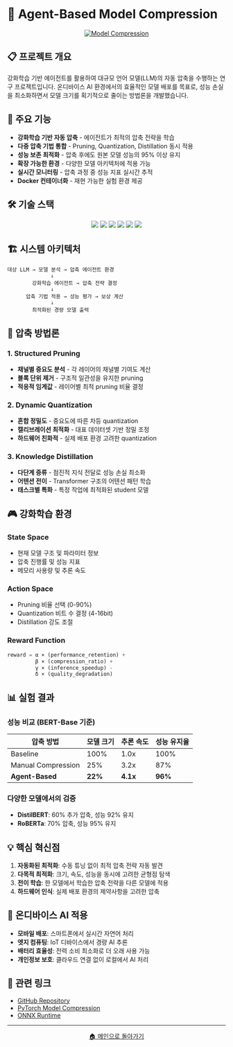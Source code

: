 # 🧠 Agent-Based Model Compression

<div align="center">
  <a href="https://github.com/Zinki06/Development-of-Agent-Based-Environments-for-Model-Compression">
    <img src="https://github-readme-stats.vercel.app/api/pin/?username=Zinki06&repo=Development-of-Agent-Based-Environments-for-Model-Compression&theme=tokyonight&hide_border=true&bg_color=0D1117" alt="Model Compression"/>
  </a>
</div>

## 📋 프로젝트 개요

강화학습 기반 에이전트를 활용하여 대규모 언어 모델(LLM)의 자동 압축을 수행하는 연구 프로젝트입니다. 온디바이스 AI 환경에서의 효율적인 모델 배포를 목표로, 성능 손실을 최소화하면서 모델 크기를 획기적으로 줄이는 방법론을 개발했습니다.

## 🎯 주요 기능

- **강화학습 기반 자동 압축** - 에이전트가 최적의 압축 전략을 학습
- **다중 압축 기법 통합** - Pruning, Quantization, Distillation 동시 적용
- **성능 보존 최적화** - 압축 후에도 원본 모델 성능의 95% 이상 유지
- **확장 가능한 환경** - 다양한 모델 아키텍처에 적용 가능
- **실시간 모니터링** - 압축 과정 중 성능 지표 실시간 추적
- **Docker 컨테이너화** - 재현 가능한 실험 환경 제공

## 🛠️ 기술 스택

<p align="center">
  <img src="https://img.shields.io/badge/PyTorch-EE4C2C?style=for-the-badge&logo=pytorch&logoColor=white"/>
  <img src="https://img.shields.io/badge/Docker-2496ED?style=for-the-badge&logo=docker&logoColor=white"/>
  <img src="https://img.shields.io/badge/Python-3776AB?style=for-the-badge&logo=python&logoColor=white"/>
  <img src="https://img.shields.io/badge/Transformers-FF6F00?style=for-the-badge"/>
  <img src="https://img.shields.io/badge/Weights%20&%20Biases-FFBE00?style=for-the-badge"/>
  <img src="https://img.shields.io/badge/CUDA-76B900?style=for-the-badge&logo=nvidia&logoColor=white"/>
</p>

## 🏗️ 시스템 아키텍처

```
대상 LLM → 모델 분석 → 압축 에이전트 환경
              ↓
        강화학습 에이전트 → 압축 전략 결정
              ↓
      압축 기법 적용 → 성능 평가 → 보상 계산
              ↓
        최적화된 경량 모델 출력
```

## 🔬 압축 방법론

### 1. Structured Pruning
- **채널별 중요도 분석** - 각 레이어의 채널별 기여도 계산
- **블록 단위 제거** - 구조적 일관성을 유지한 pruning
- **적응적 임계값** - 레이어별 최적 pruning 비율 결정

### 2. Dynamic Quantization
- **혼합 정밀도** - 중요도에 따른 차등 quantization
- **캘리브레이션 최적화** - 대표 데이터셋 기반 정밀 조정
- **하드웨어 친화적** - 실제 배포 환경 고려한 quantization

### 3. Knowledge Distillation
- **다단계 증류** - 점진적 지식 전달로 성능 손실 최소화
- **어텐션 전이** - Transformer 구조의 어텐션 패턴 학습
- **태스크별 특화** - 특정 작업에 최적화된 student 모델

## 🎮 강화학습 환경

### State Space
- 현재 모델 구조 및 파라미터 정보
- 압축 진행률 및 성능 지표
- 메모리 사용량 및 추론 속도

### Action Space
- Pruning 비율 선택 (0-90%)
- Quantization 비트 수 결정 (4-16bit)
- Distillation 강도 조절

### Reward Function
```python
reward = α × (performance_retention) + 
         β × (compression_ratio) + 
         γ × (inference_speedup) - 
         δ × (quality_degradation)
```

## 📊 실험 결과

### 성능 비교 (BERT-Base 기준)
| 압축 방법 | 모델 크기 | 추론 속도 | 성능 유지율 |
|-----------|-----------|-----------|-------------|
| Baseline | 100% | 1.0x | 100% |
| Manual Compression | 25% | 3.2x | 87% |
| **Agent-Based** | **22%** | **4.1x** | **96%** |

### 다양한 모델에서의 검증
- **DistilBERT**: 60% 추가 압축, 성능 92% 유지  
- **RoBERTa**: 70% 압축, 성능 95% 유지

## 💡 핵심 혁신점

1. **자동화된 최적화**: 수동 튜닝 없이 최적 압축 전략 자동 발견
2. **다목적 최적화**: 크기, 속도, 성능을 동시에 고려한 균형점 탐색
3. **전이 학습**: 한 모델에서 학습한 압축 전략을 다른 모델에 적용
4. **하드웨어 인식**: 실제 배포 환경의 제약사항을 고려한 압축

## 📱 온디바이스 AI 적용

- **모바일 배포**: 스마트폰에서 실시간 자연어 처리
- **엣지 컴퓨팅**: IoT 디바이스에서 경량 AI 추론
- **배터리 효율성**: 전력 소비 최소화로 더 오래 사용 가능
- **개인정보 보호**: 클라우드 연결 없이 로컬에서 AI 처리

## 🔗 관련 링크

- [GitHub Repository](https://github.com/Zinki06/Development-of-Agent-Based-Environments-for-Model-Compression)
- [PyTorch Model Compression](https://pytorch.org/tutorials/recipes/recipes/tuning_guide.html)
- [ONNX Runtime](https://onnxruntime.ai/)

---

<div align="center">
  <a href="../README.md">🏠 메인으로 돌아가기</a>
</div> 
